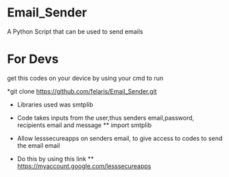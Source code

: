 # Email_Sender
A Python Script that can be used to send emails

# For Devs
get this codes on your device by using your cmd to run

*git clone  https://github.com/felaris/Email_Sender.git

* Libraries used was smtplib
* Code takes inputs from the user,thus senders email,password, recipients email and message
** import smtplib

* Allow lesssecureapps on senders email, to give access to codes to send the email email
* Do this by  using this link ** https://myaccount.google.com/lesssecureapps


